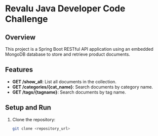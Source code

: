 # Revalu Java Developer Code Challenge

## Overview
This project is a Spring Boot RESTful API application using an embedded MongoDB database to store and retrieve product documents.

## Features
- **GET /show_all**: List all documents in the collection.
- **GET /categories/{cat_name}**: Search documents by category name.
- **GET /tags/{tagname}**: Search documents by tag name.

## Setup and Run
1. Clone the repository:
   ```bash
   git clone <repository_url>
